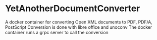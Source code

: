 # YetAnotherDocumentConverter
A docker container for converting Open XML documents to PDF, PDF/A, PostScript
Conversion is done with libre office and unoconv
The docker container runs a grpc server to call the conversion
